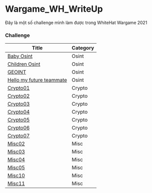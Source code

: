 # Wargame_WH_WriteUp
Đây là một số challenge mình làm được trong WhiteHat Wargame 2021
### Challenge
| Title | Category | 
 | ------ | ------  | 
 | [Baby Osint](/Wu_file/Baby_Osint/README.md) | Osint |  
 | [Children Osint](/Wu_file/Children_OSINT/Readme.md) | Osint |  
 | [GEOINT](/Wu_file/GEOINT/Readme.md) | Osint |  
 | [Hello my future teammate](/Wu_file/Hello_my_future_teammate/README.md) | Osint |  
 | [Crypto01](/Wu_file/Crypto01/README.md) | Crypto |
 | [Crypto02](/Wu_file/Crypto02/README.md) | Crypto |
 | [Crypto03](/Wu_file/Crypto03/README.md) | Crypto |
 | [Crypto04](/Wu_file/Crypto04/README.md) | Crypto |
 | [Crypto05](/Wu_file/Crypto05/README.md) | Crypto |
 | [Crypto06](/Wu_file/Crypto06/README.md) | Crypto |
 | [Crypto07](/Wu_file/Crypto07/README.md) | Crypto |
 | [Misc02](/Wu_file/Misc02/README.md) | Misc |
 | [Misc03](/Wu_file/Misc03/README.md) | Misc |
 | [Misc04](/Wu_file/Misc04/README.md) | Misc |
 | [Misc05](/Wu_file/Misc05/README.md) | Misc |
 | [Misc10](/Wu_file/Misc10/README.md) | Misc |
 | [Misc11](/Wu_file/Misc11/README.md) | Misc |
